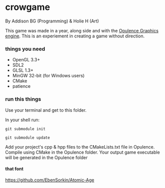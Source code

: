 # crowgame

By Addison BG (Programming) & Holie H (Art)

This game was made in a year, along side and with the [Opulence Graphics engine](https://github.com/addisonbgross/opulence). This is an experiement in
creating a game without direction.

### things you need
* OpenGL 3.3+
* SDL2
* GLSL 1.3+
* MinGW 32-bit (for Windows users)
* CMake
* patience

### run this things
Use your terminal and get to this folder. 

In your shell run: 

`git submodule init`

`git submodule update`

Add your project's cpp & hpp files to the CMakeLists.txt file in Opulence.
Compile using CMake in the Opulence folder. Your output game executable will be generated
in the Opulence folder

#### that font
https://github.com/EbenSorkin/Atomic-Age
